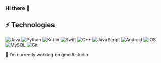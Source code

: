 ### Hi there 👋

## ⚡ Technologies
![Java](https://img.shields.io/badge/-java-red?style=flat-square&logo=java)
![Python](https://img.shields.io/badge/-Python-yellow?style=flat-square&logo=Python)
![Kotlin](https://img.shields.io/badge/-Kotlin-pink?style=flat-square&logo=kotlin)
![Swift](https://img.shields.io/badge/-Swift-eec0c6?style=flat-square&logo=swift)
![C++](https://img.shields.io/badge/-C++-blue?style=flat-square&logo=c)
![JavaScript](https://img.shields.io/badge/-JavaScript-green?style=flat-square&logo=javascript)
![Android](https://img.shields.io/badge/-android-black?style=flat-square&logo=android)
![iOS](https://img.shields.io/badge/-apple-black?style=flat-square&logo=apple)
![MySQL](https://img.shields.io/badge/-MySQL-orange?style=flat-square&logo=mysql)
![Git](https://img.shields.io/badge/-Git-795548?style=flat-square&logo=git)

🔭 I’m currently working on gmol6.studio

<!--
**Bumaza/Bumaza** is a ✨ _special_ ✨ repository because its `README.md` (this file) appears on your GitHub profile.

Here are some ideas to get you started:

- 🔭 I’m currently working on ...
- 🌱 I’m currently learning ...
- 👯 I’m looking to collaborate on ...
- 🤔 I’m looking for help with ...
- 💬 Ask me about ...
- 📫 How to reach me: ...
- 😄 Pronouns: ...
- ⚡ Fun fact: ...
-->
